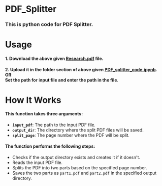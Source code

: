 # PDF_Splitter <br>
### This is python code for PDF Splitter. <br>

# Usage
#### 	1. Download the above given [Research.pdf](https://github.com/Sukanya-29/PDF_Splitter/blob/main/Research.pdf) file. <br>
#### 	2. Upload it in the folder section of above given [PDF_splitter_code.ipynb](https://github.com/Sukanya-29/PDF_Splitter/blob/main/PDF_splitter_code.ipynb). <br> OR <br> Set the path for input file and enter the path in the file.

# How It Works <br>

#### **This function takes three arguments:**
- **`input_pdf`**: The path to the input PDF file.  
- **`output_dir`**: The directory where the split PDF files will be saved.  
- **`split_page`**: The page number where the PDF will be split.

#### **The function performs the following steps:**
- Checks if the output directory exists and creates it if it doesn't.  
- Reads the input PDF file.  
- Splits the PDF into two parts based on the specified page number.  
- Saves the two parts as `part1.pdf` and `part2.pdf` in the specified output directory.

